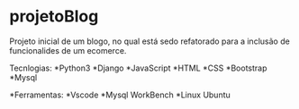 # projetoBlog
Projeto inicial de um blogo, no qual está sedo refatorado para a inclusão de funcionalides de um ecomerce.

Tecnlogias:
*Python3
*Django
*JavaScript
*HTML
*CSS
*Bootstrap
*Mysql

*Ferramentas:
*Vscode
*Mysql WorkBench
*Linux Ubuntu
